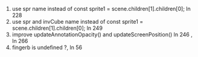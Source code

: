 1. use spr name instead of const sprite1 = scene.children[1].children[0]; ln 228
2. use spr and invCube name instead of const sprite1 = scene.children[1].children[0]; ln 249 
3. improve updateAnnotationOpacity() and updateScreenPosition() ln 246 , ln 266
4. fingerb is undefined ?, ln 56
